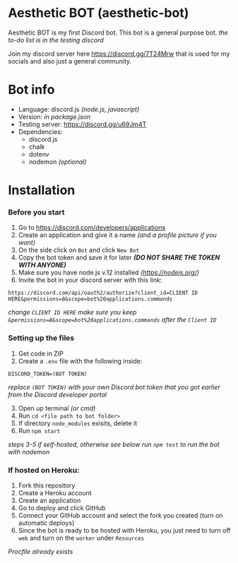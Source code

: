 # Aesthetic BOT (aesthetic-bot)

Aesthetic BOT is my first Discord bot. This bot is a general purpose bot. *the to-do list is in the testing discord*

Join my discord server here https://discord.gg/7T24Mrw
that is used for my socials and also just a general community.

# Bot info

- Language: discord.js *(node.js, javascript)*
- Version: *in package.json*
- Testing server: https://discord.gg/u69Jm4T
- Dependencies: 
  - discord.js
  - chalk
  - dotenv
  - nodemon *(optional)*

# Installation

### Before you start

1. Go to https://discord.com/developers/applications
2. Create an application and give it a name *(and a profile picture if you want)*
3. On the side click on `Bot` and click `New Bot`
4. Copy the bot token and save it for later ***(DO NOT SHARE THE TOKEN WITH ANYONE)***
5. Make sure you have node.js v.12 installed *(https://nodejs.org/)*
6. Invite the bot in your discord server with this link:
```
https://discord.com/api/oauth2/authorize?client_id=CLIENT ID HERE&permissions=8&scope=bot%20applications.commands
```
*change `CLIENT ID HERE` make sure you keep `&permissions=8&scope=bot%20applications.commands` after the `Client ID`*

### Setting up the files

1. Get code in ZIP
2. Create a `.env` file with the following inside:
```
DISCORD_TOKEN=(BOT TOKEN)
```
*replace `(BOT TOKEN)` with your own Discord bot token that you got earlier from the Discord developer portal*

3. Open up terminal *(or cmd)*
4. Run `cd <file path to bot folder>`
5. If directory `node_modules` exisits, delete it
6. Run `npm start`

*steps 3-5 if self-hosted, otherwise see below*
*run `npm test` to run the bot with nodemon*

### If hosted on Heroku:

1. Fork this repository
2. Create a Heroku account
3. Create an application
4. Go to deploy and click GitHub
5. Connect your GitHub account and select the fork you created (turn on automatic deploys)
6. Since the bot is ready to be hosted with Heroku, you just need to turn off `web` and turn on the `worker` under `Resources`

*Procfile already exists*
